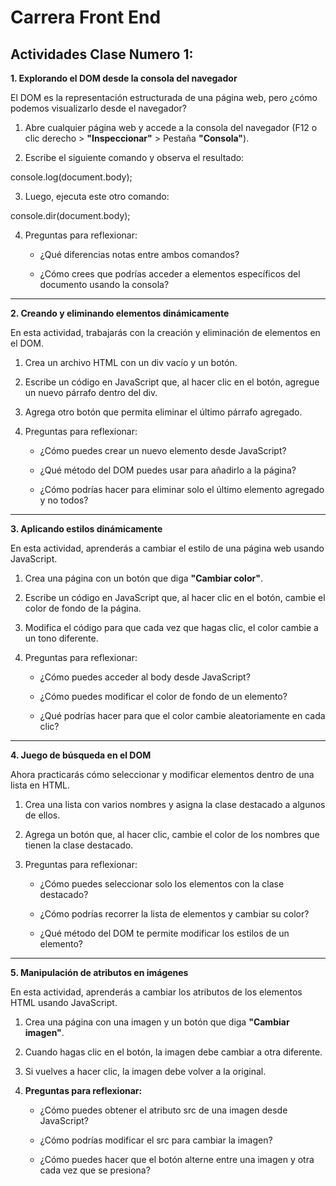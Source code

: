 # **Carrera Front End** 

## **Actividades Clase Numero 1:**

**1\. Explorando el DOM desde la consola del navegador**

El DOM es la representación estructurada de una página web, pero ¿cómo podemos visualizarlo desde el navegador?

1. Abre cualquier página web y accede a la consola del navegador (F12 o clic derecho \> **"Inspeccionar"** \> Pestaña **"Consola"**).

2. Escribe el siguiente comando y observa el resultado:

console.log(document.body);

3. Luego, ejecuta este otro comando:

console.dir(document.body);

4. Preguntas para reflexionar:

   * ¿Qué diferencias notas entre ambos comandos?

   * ¿Cómo crees que podrías acceder a elementos específicos del documento usando la consola?

---

**2\. Creando y eliminando elementos dinámicamente**

En esta actividad, trabajarás con la creación y eliminación de elementos en el DOM.

1. Crea un archivo HTML con un div vacío y un botón.

2. Escribe un código en JavaScript que, al hacer clic en el botón, agregue un nuevo párrafo dentro del div.

3. Agrega otro botón que permita eliminar el último párrafo agregado.

4. Preguntas para reflexionar:

   * ¿Cómo puedes crear un nuevo elemento desde JavaScript?

   * ¿Qué método del DOM puedes usar para añadirlo a la página?

   * ¿Cómo podrías hacer para eliminar solo el último elemento agregado y no todos?

---

**3\. Aplicando estilos dinámicamente**

En esta actividad, aprenderás a cambiar el estilo de una página web usando JavaScript.

1. Crea una página con un botón que diga **"Cambiar color"**.

2. Escribe un código en JavaScript que, al hacer clic en el botón, cambie el color de fondo de la página.

3. Modifica el código para que cada vez que hagas clic, el color cambie a un tono diferente.

4. Preguntas para reflexionar:

   * ¿Cómo puedes acceder al body desde JavaScript?

   * ¿Cómo puedes modificar el color de fondo de un elemento?

   * ¿Qué podrías hacer para que el color cambie aleatoriamente en cada clic?

---

**4\. Juego de búsqueda en el DOM**

Ahora practicarás cómo seleccionar y modificar elementos dentro de una lista en HTML.

1. Crea una lista con varios nombres y asigna la clase destacado a algunos de ellos.

2. Agrega un botón que, al hacer clic, cambie el color de los nombres que tienen la clase destacado.

3. Preguntas para reflexionar:

   * ¿Cómo puedes seleccionar solo los elementos con la clase destacado?

   * ¿Cómo podrías recorrer la lista de elementos y cambiar su color?

   * ¿Qué método del DOM te permite modificar los estilos de un elemento?

---

**5\. Manipulación de atributos en imágenes**

En esta actividad, aprenderás a cambiar los atributos de los elementos HTML usando JavaScript.

1. Crea una página con una imagen y un botón que diga **"Cambiar imagen"**.

2. Cuando hagas clic en el botón, la imagen debe cambiar a otra diferente.

3. Si vuelves a hacer clic, la imagen debe volver a la original.

4. **Preguntas para reflexionar:**

   * ¿Cómo puedes obtener el atributo src de una imagen desde JavaScript?

   * ¿Cómo podrías modificar el src para cambiar la imagen?

   * ¿Cómo puedes hacer que el botón alterne entre una imagen y otra cada vez que se presiona?